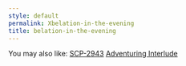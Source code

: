 ```yaml
---
style: default
permalink: Xbelation-in-the-evening
title: belation-in-the-evening
---
```

You may also like:
[SCP-2943](http://scp-wiki.net/scp-2943)
[Adventuring Interlude](http://scp-wiki.net/adventuring-interlude)